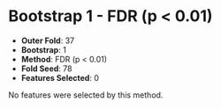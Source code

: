 # Bootstrap 1 - FDR (p < 0.01)

- **Outer Fold**: 37
- **Bootstrap**: 1
- **Method**: FDR (p < 0.01)
- **Fold Seed**: 78
- **Features Selected**: 0

No features were selected by this method.
